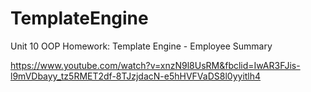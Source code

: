 # TemplateEngine
Unit 10 OOP Homework: Template Engine - Employee Summary


https://www.youtube.com/watch?v=xnzN9l8UsRM&fbclid=IwAR3FJis-l9mVDbayy_tz5RMET2df-8TJzjdacN-e5hHVFVaDS8l0yyitlh4
